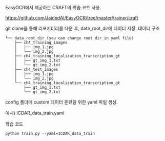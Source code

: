 EasyOCR에서 제공하는 CRAFT의 학습 코드 사용.

https://github.com/JaidedAI/EasyOCR/tree/master/trainer/craft

git clone을 통해 리포지터리를 다운 후, data_root_dir에 데이터 저장.
데이터 구조
```
└── data_root_dir (you can change root dir in yaml file)
    ├── ch4_training_images
    │   ├── img_1.jpg
    │   └── img_2.jpg
    ├── ch4_training_localization_transcription_gt
    │   ├── gt_img_1.txt
    │   └── gt_img_2.txt
    ├── ch4_test_images
    │   ├── img_1.jpg
    │   └── img_2.jpg
    └── ch4_training_localization_transcription_gt
        ├── gt_img_1.txt
        └── gt_img_2.txt
```

config 폴더에 custom 데이터 훈련을 위한 yaml 파일 생성.

예시) ICDAR_data_train.yaml

학습 코드
```
python train.py --yaml=ICDAR_data_train
```
